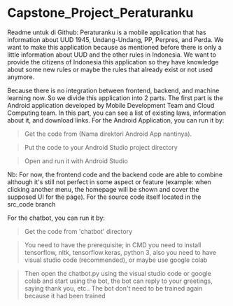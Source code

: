 # Capstone_Project_Peraturanku 

Readme untuk di Github:
Peraturanku is a mobile application that has information about UUD 1945, Undang-Undang, PP, Perpres, and Perda. We want to make this application because as mentioned before there is only a little information about UUD and the other rules in Indonesia. We want to provide the citizens of Indonesia this application so they have knowledge about some new rules or maybe the rules that already exist or not used anymore.

Because there is no integration between frontend, backend, and machine learning now. So we divide this application into 2 parts. The first part is the Android application developed by Mobile Development Team and Cloud Computing team. In this part, you can see a list of existing laws, information about it, and download links.
For the Android Application, you can run it by: 
> Get the code from (Nama direktori Android App nantinya). 

> Put the code to your Android Studio project directory

> Open and run it with Android Studio 

Nb: For now, the frontend code and the backend code are able to combine although it's still not perfect in some aspect or feature (example: when clicking another menu, the homepage will be shown and cover the supposed UI for the page).
For the source code itself located in the src_code branch


For the chatbot, you can run it by:
> Get the code from 'chatbot' directory

> You need to have the prerequisite; in CMD you need to install tensorflow, nltk, tensorflow.keras, python 3, also you need to have visual studio code (recommended),
or maybe use google colab

> Then open the chatbot.py using the visual studio code or google colab and start using the bot, the bot can reply to your greetings, saying thank you, etc.. The bot don't need to be trained again because it had been trained
